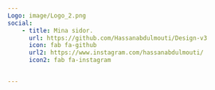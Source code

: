 ```yaml
---
Logo: image/Logo_2.png
social:
    - title: Mina sidor.
      url: https://github.com/Hassanabdulmouti/Design-v3
      icon: fab fa-github
      url2: https://www.instagram.com/hassanabdulmouti/
      icon2: fab fa-instagram


---
```

